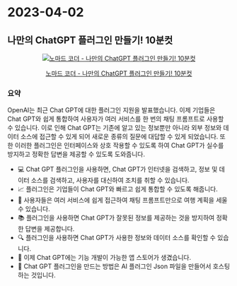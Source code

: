# 2023-04-02

## 나만의 ChatGPT 플러그인 만들기! 10분컷

<div align='center'>
  <a href='https://www.youtube.com/watch?v=pBdwrB4rEA4' target='_blank'>
     <img src='http://img.youtube.com/vi/pBdwrB4rEA4/0.jpg' alt='노마드 코더 - 나만의 ChatGPT 플러그인 만들기! 10분컷' />
     <p>노마드 코더 - 나만의 ChatGPT 플러그인 만들기! 10분컷</p>
  </a>
</div>

### 요약

OpenAI는 최근 Chat GPT에 대한 플러그인 지원을 발표했습니다. 이제 기업들은 Chat GPT와 쉽게 통합하여 사용자가 여러 서비스를 한 번의 채팅 프롬프트로 사용할 수 있습니다. 이로 인해 Chat GPT는 기존에 알고 있는 정보뿐만 아니라 외부 정보와 데이터 소스에 접근할 수 있게 되어 새로운 종류의 질문에 대답할 수 있게 되었습니다. 또한 이러한 플러그인은 인터페이스와 상호 작용할 수 있도록 하여 Chat GPT가 실수를 방지하고 정확한 답변을 제공할 수 있도록 도와줍니다.

- 💻 Chat GPT 플러그인을 사용하면, Chat GPT가 인터넷을 검색하고, 정보 및 데이터 소스를 검색하고, 사용자를 대신하여 조치를 취할 수 있습니다.
- 📈 플러그인은 기업들이 Chat GPT와 빠르고 쉽게 통합할 수 있도록 해줍니다.
- 📱 사용자들은 여러 서비스에 쉽게 접근하여 채팅 프롬프트만으로 여행 계획을 세울 수 있습니다.
- 📚 플러그인을 사용하면 Chat GPT가 잘못된 정보를 제공하는 것을 방지하여 정확한 답변을 제공합니다.
- 🔍 플러그인을 사용하면 Chat GPT가 사용한 정보와 데이터 소스를 확인할 수 있습니다.
- 🚀 이제 Chat GPT에는 기능 개발이 가능한 앱 스토어가 생겼습니다.
- 🤖 Chat GPT 플러그인을 만드는 방법은 AI 플러그인 Json 파일을 만들어서 호스팅하는 것입니다.
